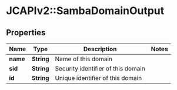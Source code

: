 # JCAPIv2::SambaDomainOutput

## Properties
Name | Type | Description | Notes
------------ | ------------- | ------------- | -------------
**name** | **String** | Name of this domain | 
**sid** | **String** | Security identifier of this domain | 
**id** | **String** | Unique identifier of this domain | 


